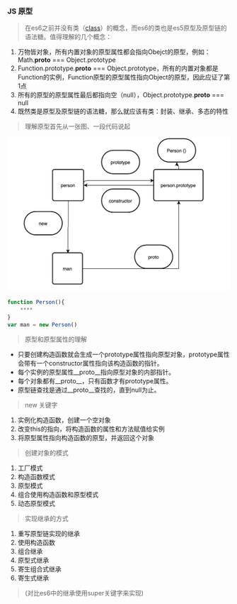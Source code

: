 
### JS 原型

> 在es6之前并没有类（[class](https://es6.ruanyifeng.com/#docs/class)）的概念，而es6的类也是es5原型及原型链的语法糖。值得理解的几个概念：

1. 万物皆对象，所有内置对象的原型属性都会指向Obejct的原型，例如：Math.__proto__ === Object.prototype
2. Function.prototype.__proto__ === Object.prototype，所有的内置对象都是Function的实例，Function原型的原型属性指向Object的原型，因此应证了第1点
3. 所有的原型的原型属性最后都指向空（null），Object.prototype.__proto__ === null
4. 既然类是原型及原型链的语法糖，那么就应该有类：封装、继承、多态的特性

> 理解原型首先从一张图、一段代码说起

![原型](./50238680.png)

```js
function Person(){ 
    ****
}
var man = new Person()
```
> 原型和原型属性的理解

- 只要创建构造函数就会生成一个prototype属性指向原型对象，prototype属性会带有一个constructor属性指向该构造函数的指针。
- 每个实例的原型属性__proto__指向原型对象的内部指针。
- 每个对象都有__proto__，只有函数才有prototype属性。
- 原型链查找是通过__proto__查找的，直到null为止。

> new 关键字
1. 实例化构造函数，创建一个空对象
2. 改变this的指向，将构造函数的属性和方法赋值给实例
3. 将原型属性指向构造函数的原型，并返回这个对象

> 创建对象的模式
1. 工厂模式
2. 构造函数模式
3. 原型模式
4. 组合使用构造函数和原型模式
5. 动态原型模式

> 实现继承的方式
1. 重写原型链实现的继承
2. 使用构造函数
3. 组合继承
4. 原型式继承
5. 寄生组合式继承
6. 寄生式继承
> (对比es6中的继承使用super关键字来实现)